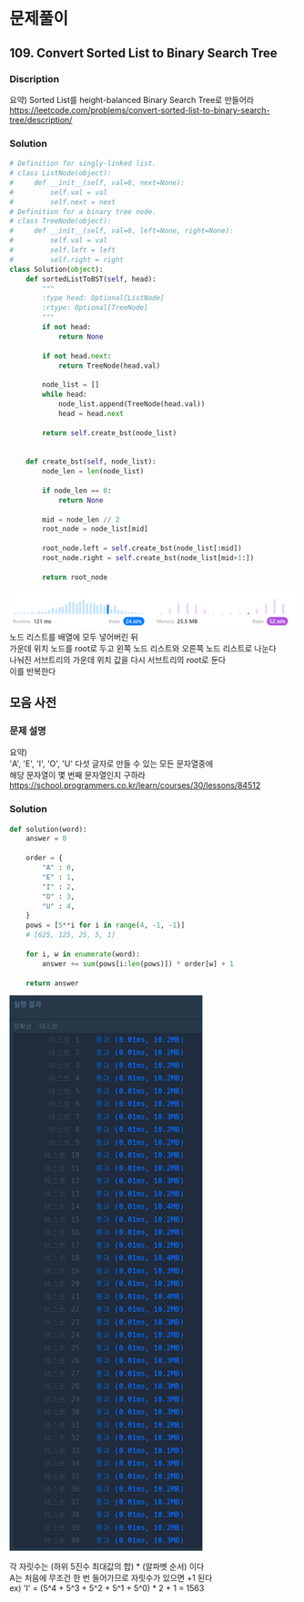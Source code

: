 # 문제풀이
## 109. Convert Sorted List to Binary Search Tree

### Discription  
요약) Sorted List를 height-balanced Binary Search Tree로 만들어라  
https://leetcode.com/problems/convert-sorted-list-to-binary-search-tree/description/  

### Solution

```python
# Definition for singly-linked list.
# class ListNode(object):
#     def __init__(self, val=0, next=None):
#         self.val = val
#         self.next = next
# Definition for a binary tree node.
# class TreeNode(object):
#     def __init__(self, val=0, left=None, right=None):
#         self.val = val
#         self.left = left
#         self.right = right
class Solution(object):
    def sortedListToBST(self, head):
        """
        :type head: Optional[ListNode]
        :rtype: Optional[TreeNode]
        """
        if not head:
            return None

        if not head.next:
            return TreeNode(head.val)
        
        node_list = []
        while head:
            node_list.append(TreeNode(head.val))
            head = head.next
        
        return self.create_bst(node_list)
        

    def create_bst(self, node_list):
        node_len = len(node_list)

        if node_len == 0:
            return None

        mid = node_len // 2
        root_node = node_list[mid]

        root_node.left = self.create_bst(node_list[:mid])
        root_node.right = self.create_bst(node_list[mid+1:])

        return root_node

```
![res1](./img/res1.png)  
노드 리스트를 배열에 모두 넣어버린 뒤  
가운데 위치 노드를 root로 두고 왼쪽 노드 리스트와 오른쪽 노드 리스트로 나눈다  
나눠진 서브트리의 가운데 위치 값을 다시 서브트리의 root로 둔다  
이를 반복한다  

## 모음 사전

### 문제 설명
요약)  
'A', 'E', 'I', 'O', 'U' 다섯 글자로 만들 수 있는 모든 문자열중에  
해당 문자열이 몇 번째 문자열인지 구하라  
https://school.programmers.co.kr/learn/courses/30/lessons/84512  

### Solution

```python
def solution(word):
    answer = 0
    
    order = {
        "A" : 0,
        "E" : 1,
        "I" : 2,
        "O" : 3,
        "U" : 4,
    }
    pows = [5**i for i in range(4, -1, -1)]
    # [625, 125, 25, 5, 1]
    
    for i, w in enumerate(word):
        answer += sum(pows[i:len(pows)]) * order[w] + 1
                   
    return answer
```
![res2](./img/res2.png)  

각 자릿수는 (하위 5진수 최대값의 합) * (알파벳 순서) 이다  
A는 처음에 무조건 한 번 들어가므로 자릿수가 있으면 +1 된다  
ex) 'I' = (5^4 + 5^3 + 5^2 + 5^1 + 5^0) * 2 + 1 = 1563  
